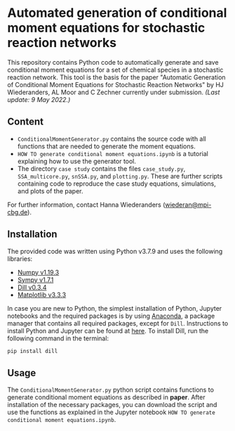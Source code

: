 # Automated generation of conditional moment equations for stochastic reaction networks
This repository contains Python code to automatically generate and save conditional moment equations for a set of chemical species in a stochastic reaction network. This tool is the basis for the paper "Automatic Generation of Conditional Moment Equations for Stochastic Reaction Networks" by HJ Wiederanders, AL Moor and C Zechner currently under submission. *(Last update: 9 May 2022.)*

## Content
- `ConditionalMomentGenerator.py` contains the source code with all functions that are needed to generate the moment equations.
- `HOW TO generate conditional moment equations.ipynb` is a tutorial explaining how to use the generator tool.
- The directory `case study` contains the files `case_study.py`, `SSA_multicore.py`, `snSSA.py`, and `plotting.py`. These are further scripts containing code to reproduce the case study equations, simulations, and plots of the paper.

For further information, contact Hanna Wiederanders (wiederan@mpi-cbg.de).

## Installation
The provided code was written using Python v3.7.9 and uses the following libraries:
- [Numpy v1.19.3](https://www.numpy.org/)
- [Sympy v1.7.1](https://www.sympy.org/)
- [Dill v0.3.4](https://pypi.org/project/dill/)
- [Matplotlib v3.3.3](https://matplotlib.org/)

In case you are new to Python, the simplest installation of Python, Jupyter notebooks and the required packages is by using [Anaconda](https://www.anaconda.com/products/distribution#windows), a package manager that contains all required packages, except for `Dill`. Instructions to install Python and Jupyter can be found at [here](https://jupyter.readthedocs.io/en/latest/install.html). To install Dill, run the following command in the terminal:
```bash
pip install dill
```

## Usage
The `ConditionalMomentGenerator.py` python script contains functions to generate conditional moment equations as described in **paper**. After installation of the necessary packages, you can download the script and use the functions as explained in the Jupyter notebook `HOW TO generate conditional moment equations.ipynb`.
